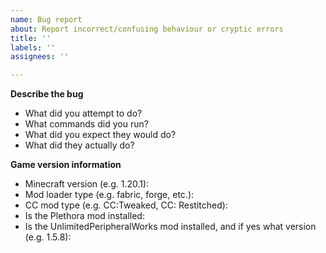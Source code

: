 ```yaml
---
name: Bug report
about: Report incorrect/confusing behaviour or cryptic errors
title: ''
labels: ''
assignees: ''

---
```


**Describe the bug**
- What did you attempt to do?
- What commands did you run?
- What did you expect they would do?
- What did they actually do?

**Game version information**
- Minecraft version (e.g. 1.20.1): 
- Mod loader type (e.g. fabric, forge, etc.):
- CC mod type (e.g. CC:Tweaked, CC: Restitched):
- Is the Plethora mod installed: 
- Is the UnlimitedPeripheralWorks mod installed, and if yes what version (e.g. 1.5.8):
